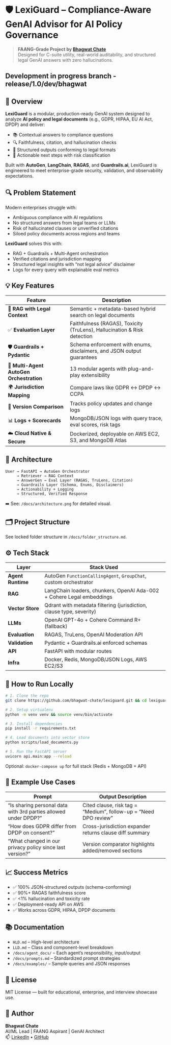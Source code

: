 # 🛡️ LexiGuard – Compliance-Aware GenAI Advisor for AI Policy Governance

> **FAANG-Grade Project by [Bhagwat Chate](https://www.linkedin.com/in/aimlbhagwatchate)**  
> Designed for C-suite utility, real-world auditability, and structured legal GenAI answers with zero hallucinations.

## Development in progress branch - release/1.0/dev/bhagwat

## 🧠 Overview

**LexiGuard** is a modular, production-ready GenAI system designed to analyze **AI policy and legal documents** (e.g., GDPR, HIPAA, EU AI Act, DPDP) and deliver:

- 📚 Contextual answers to compliance questions  
- 🔍 Faithfulness, citation, and hallucination checks  
- 🧾 Structured outputs conforming to legal formats  
- 📌 Actionable next steps with risk classification  

Built with **AutoGen**, **LangChain**, **RAGAS**, and **Guardrails.ai**, LexiGuard is engineered to meet enterprise-grade security, validation, and observability expectations.

## 🔍 Problem Statement

Modern enterprises struggle with:
- Ambiguous compliance with AI regulations  
- No structured answers from legal teams or LLMs  
- Risk of hallucinated clauses or unverified citations  
- Siloed policy documents across regions and teams  

**LexiGuard** solves this with:
- RAG + Guardrails + Multi-Agent orchestration  
- Verified citations and jurisdiction mapping  
- Structured legal insights with “not legal advice” disclaimer  
- Logs for every query with explainable eval metrics  

## 💡 Key Features

| Feature                          | Description                                                                 |
|----------------------------------|-----------------------------------------------------------------------------|
| 🧠 **RAG with Legal Context**    | Semantic + metadata-based hybrid search on legal documents                 |
| ✅ **Evaluation Layer**          | Faithfulness (RAGAS), Toxicity (TruLens), Hallucination & Risk detection   |
| 🛡️ **Guardrails + Pydantic**     | Schema enforcement with enums, disclaimers, and JSON output guarantees     |
| 🔄 **Multi-Agent AutoGen Orchestration** | 13 modular agents with plug-and-play extensibility                |
| 🌍 **Jurisdiction Mapping**      | Compare laws like GDPR ↔ DPDP ↔ CCPA                                        |
| 🧾 **Version Comparison**        | Tracks policy updates and change logs                                       |
| 📊 **Logs + Scorecards**        | MongoDB/JSON logs with query trace, eval scores, risk tags                 |
| ☁️ **Cloud Native & Secure**    | Dockerized, deployable on AWS EC2, S3, and MongoDB Atlas                   |

## 🧩 Architecture

```
User → FastAPI → AutoGen Orchestrator
     → Retriever → RAG Context
     → AnswerGen → Eval Layer (RAGAS, TruLens, Citation)
     → Guardrails Layer (Schema, Enums, Disclaimers)
     → Actionability + Logging
     → Structured, Verified Response
```

➡️ See: `/docs/architecture.png` for detailed visual.

## 🗂️ Project Structure

See locked folder structure in `/docs/folder_structure.md`.

## ⚙️ Tech Stack

| Layer             | Stack Used                                                                 |
|------------------|------------------------------------------------------------------------------|
| **Agent Runtime** | AutoGen `FunctionCallingAgent`, `GroupChat`, custom orchestrator            |
| **RAG**           | LangChain loaders, chunkers, OpenAI Ada-002 + Cohere Legal embeddings       |
| **Vector Store**  | Qdrant with metadata filtering (jurisdiction, clause type, severity)        |
| **LLMs**          | OpenAI GPT-4o + Cohere Command R+ (fallback)                                |
| **Evaluation**    | RAGAS, TruLens, OpenAI Moderation API                                       |
| **Validation**    | Pydantic + Guardrails.ai enforced schemas                                   |
| **API**           | FastAPI with modular routes                                                 |
| **Infra**         | Docker, Redis, MongoDB/JSON Logs, AWS EC2/S3                                |

## 🧪 How to Run Locally

```bash
# 1. Clone the repo
git clone https://github.com/bhagwat-chate/lexiguard.git && cd lexiguard

# 2. Setup virtualenv
python -m venv venv && source venv/bin/activate

# 3. Install dependencies
pip install -r requirements.txt

# 4. Load documents into vector store
python scripts/load_documents.py

# 5. Run the FastAPI server
uvicorn api.main:app --reload
```

Optional: `docker-compose up` for full stack (Redis + MongoDB + API)

## 🧪 Example Use Cases

| Prompt                                                                 | Output Description                                               |
|------------------------------------------------------------------------|------------------------------------------------------------------|
| “Is sharing personal data with 3rd parties allowed under DPDP?”       | Cited clause, risk tag = “Medium”, follow-up = “Need DPO review”|
| “How does GDPR differ from DPDP on consent?”                          | Cross-jurisdiction expander returns clause diff summary          |
| “What changed in our privacy policy since last version?”              | Version comparator highlights added/removed sections             |

## 📈 Success Metrics

- ✅ 100% JSON-structured outputs (schema-conforming)
- ✅ 90%+ RAGAS faithfulness score
- ✅ <1% hallucination and toxicity rate
- ✅ Deployment-ready API on AWS
- ✅ Works across GDPR, HIPAA, DPDP documents

## 📚 Documentation

- `HLD.md` – High-level architecture  
- `LLD.md` – Class and component-level breakdown  
- `/docs/agent_docs/` – Each agent’s responsibility, input/output  
- `/docs/prompts.md` – Standardized prompt strategies  
- `/docs/examples/` – Sample queries and JSON responses  

## 🤝 License

MIT License — built for educational, enterprise, and interview showcase use.

## 🚀 Author

**Bhagwat Chate**  
AI/ML Lead | FAANG Aspirant | GenAI Architect  
📫 [LinkedIn](https://www.linkedin.com/in/aimlbhagwatchate) • [GitHub](https://github.com/bhagwat-chate)
